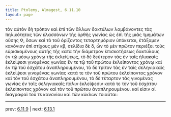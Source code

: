 ```yaml
---
title: Ptolemy, Almagest, 6.11.10
layout: page
---
```


τὸν αὐτὸν δὴ τρόπον καὶ ἐπὶ τῶν ἄλλων δακτύλων λαμβάνοντες τὰς πηλικότητας τῶν ἐλασσόνων τῆς ὀρθῆς γωνίας ὡς ἐπὶ τῆς μιᾶς τμημάτων οὔσης Ϙ, ὅσων καὶ τὸ τοῦ ὁρίζοντος τεταρτημόριον ὑπόκειται, ἐτάξαμεν κανόνιον ἐπὶ στίχους μὲν κβ, σελίδια δὲ δ, ὧν τὸ μὲν πρῶτον περιέξει τοὺς εὑρισκομένους αὐτῆς τῆς κατὰ τὴν διάμετρον ἐπισκοτήσεως δακτύλους ἐν τῷ μέσῳ χρόνῳ τῆς ἐκλείψεως, τὸ δὲ δεύτερον τὰς ἐν ταῖς ἡλιακαῖς ἐκλείψεσι γινομένας γωνίας ἔν τε τῷ τοῦ πρώτου ἐκλείποντος χρόνῳ καὶ ἐν τῷ τοῦ ἐσχάτου ἀναπληρουμένου, τὸ δὲ τρίτον τὰς ἐν ταῖς σεληνιακαῖς ἐκλείψεσι γινομένας γωνίας κατά τε τὸν τοῦ πρώτου ἐκλείποντος χρόνον καὶ τὸν τοῦ ἐσχάτου ἀναπληρουμένου, τὸ δὲ τέταρτον τὰς γινομένας γωνίας ἐν ταῖς σεληνιακαῖς πάλιν ἐκλείψεσιν κατά τε τὸν τοῦ ἐσχάτου ἐκλείποντος χρόνον καὶ τὸν τοῦ πρώτου ἀναπληρουμένου. καί εἰσιν αἱ διαγραφαὶ τοῦ τε κανονίου καὶ τῶν κύκλων τοιαῦται: 

---

prev: [6.11.9](../6.11.9/) | next: [6.13.1](../6.13.1/)

